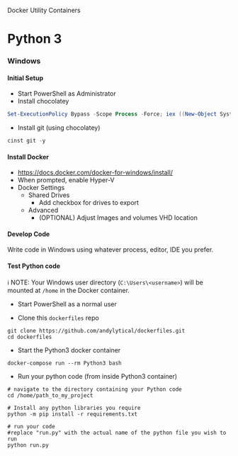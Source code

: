 Docker Utility Containers

# Python 3
### Windows
#### Initial Setup
* Start PowerShell as Administrator
* Install chocolatey
```PowerShell
Set-ExecutionPolicy Bypass -Scope Process -Force; iex ((New-Object System.Net.WebClient).DownloadString('https://chocolatey.org/install.ps1'))
```
* Install git (using chocolatey)
```PowerShell
cinst git -y
```

#### Install Docker
* https://docs.docker.com/docker-for-windows/install/
* When prompted, enable Hyper-V
* Docker Settings
  * Shared Drives
    * Add checkbox for drives to export
  * Advanced
    * (OPTIONAL) Adjust Images and volumes VHD location

#### Develop Code
Write code in Windows using whatever process, editor, IDE you prefer.


#### Test Python code
:information_source: NOTE: Your Windows user directory (`C:\Users\<username>`) will be mounted at `/home` in the Docker container.

* Start PowerShell as a normal user

* Clone this `dockerfiles` repo
```
git clone https://github.com/andylytical/dockerfiles.git
cd dockerfiles
```

* Start the Python3 docker container
```
docker-compose run --rm Python3 bash
```

* Run your python code (from inside Python3 container)
```
# navigate to the directory containing your Python code
cd /home/path_to_my_project

# Install any python libraries you require
python -m pip install -r requirements.txt

# run your code
#replace "run.py" with the actual name of the python file you wish to run
python run.py
```
